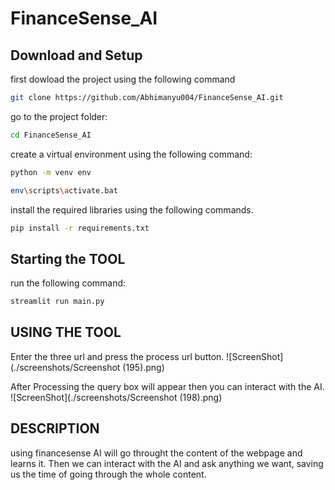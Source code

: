 # FinanceSense_AI

## Download and Setup
first dowload the project using the following command
```sh
git clone https://github.com/Abhimanyu004/FinanceSense_AI.git
```
go to the project folder:

```sh
cd FinanceSense_AI
```
create a virtual environment using the following command:
```sh
python -m venv env
```
```sh
env\scripts\activate.bat
```
install the required libraries using the following commands.
```sh
pip install -r requirements.txt
```

## Starting the TOOL
run the following command:
```sh
streamlit run main.py
```

## USING THE TOOL
Enter the three url and press the process url button.
![ScreenShot](./screenshots/Screenshot (195).png)

After Processing the query box will appear then you can interact with the AI.
![ScreenShot](./screenshots/Screenshot (198).png)

## DESCRIPTION

using financesense AI will go throught the content of the webpage and learns it. Then we can interact with the AI and ask anything we want, saving us the time of going through the whole content.
